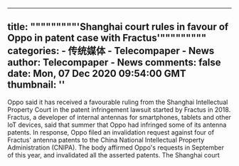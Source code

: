 
---
title: """""""""'Shanghai court rules in favour of Oppo in patent case with Fractus'"""""""""
categories: 
    - 传统媒体
    - Telecompaper - News
author: Telecompaper - News
comments: false
date: Mon, 07 Dec 2020 09:54:00 GMT
thumbnail: ''
---

<div>   
Oppo said it has received a favourable ruling from the Shanghai Intellectual Property Court in the patent infringement lawsuit started by Fractus in 2018. Fractus, a developer of internal antennas for smartphones, tablets and other IoT devices, said that summer that Oppo had infringed some of its antenna patents. In response, Oppo filed an invalidation request against four of Fractus' antenna patents to the China National Intellectual Property Administration (CNIPA). The body affirmed Oppo's requests in September of this year, and invalidated all the asserted patents. The Shanghai court 
      
</div>
            